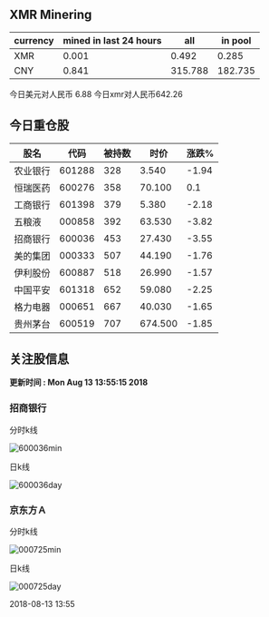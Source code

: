 ## XMR Minering

|currency|mined in last 24 hours|all|in pool|
|---|---|---|---|
|XMR|0.001|0.492|0.285|
|CNY|0.841|315.788|182.735|

今日美元对人民币 6.88	今日xmr对人民币642.26


## 今日重仓股 

|股名|代码|被持数|时价|涨跌%|
|---|---|---|---|---|
|农业银行|601288|328|3.540|-1.94|
|恒瑞医药|600276|358|70.100|0.1|
|工商银行|601398|379|5.380|-2.18|
|五粮液|000858|392|63.530|-3.82|
|招商银行|600036|453|27.430|-3.55|
|美的集团|000333|507|44.190|-1.76|
|伊利股份|600887|518|26.990|-1.57|
|中国平安|601318|652|59.080|-2.25|
|格力电器|000651|667|40.030|-1.65|
|贵州茅台|600519|707|674.500|-1.85|

## 关注股信息
**更新时间 : Mon Aug 13 13:55:15 2018**
### 招商银行 
分时k线

![600036min](http://image.sinajs.cn/newchart/min/n/sh600036.gif)

日k线

![600036day](http://image.sinajs.cn/newchart/daily/n/sh600036.gif)

### 京东方Ａ 
分时k线

![000725min](http://image.sinajs.cn/newchart/min/n/sz000725.gif)

日k线

![000725day](http://image.sinajs.cn/newchart/daily/n/sz000725.gif)

2018-08-13 13:55